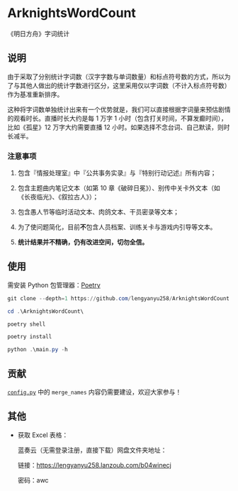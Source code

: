 # ArknightsWordCount

《明日方舟》字词统计

## 说明

由于采取了分别统计字词数（汉字字数与单词数量）和标点符号数的方式，所以为了与其他人做出的统计字数进行区分，这里采用仅以字词数（不计入标点符号数）作为基准重新排序。

这种将字词数单独统计出来有一个优势就是，我们可以直接根据字词量来预估剧情的观看时长。直播时长大约是每 1 万字 1 小时（包含打关时间，不算发癫时间），比如《孤星》12 万字大约需要直播 12 小时。如果选择不念台词、自己默读，则时长减半。

### 注意事项

1. 包含『情报处理室』中『公共事务实录』与『特别行动记述』所有内容；

2. 包含主题曲内笔记文本（如第 10 章《破碎日冕》）、别传中关卡外文本（如《长夜临光》、《叙拉古人》）；

3. 包含愚人节等临时活动文本、肉鸽文本、干员密录等文本；

4. 为了使问题简化，目前**不**包含人员档案、训练关卡与游戏内引导等文本。

5. **统计结果并不精确，仍有改进空间，切勿全信。**

## 使用

需安装 Python 包管理器：[Poetry](https://python-poetry.org/docs/#installation)

```powershell
git clone --depth=1 https://github.com/lengyanyu258/ArknightsWordCount.git

cd .\ArknightsWordCount\

poetry shell

poetry install

python .\main.py -h
```

## 贡献

[`config.py`](https://github.com/lengyanyu258/ArknightsWordCount/blob/main/config.py) 中的 `merge_names` 内容仍需要建设，欢迎大家参与！

## 其他

- 获取 Excel 表格：

  蓝奏云（无需登录注册，直接下载）网盘文件夹地址：
  
  链接：<https://lengyanyu258.lanzoub.com/b04winecj>
  
  密码：awc
